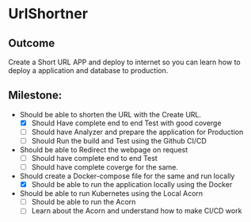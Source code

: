 # UrlShortner
## Outcome 
Create a Short URL APP and deploy to internet so you can learn how to deploy a application and database 
to production. 

## Milestone:
 * Should be able to shorten the URL with the Create URL. 
    - [X] Should Have complete end to end Test with good coverge
    - [ ] Should have Analyzer and prepare the application for Production
    - [ ] Should Run the build and Test using the Github CI/CD
  * Should be able to Redirect the webpage on request
     - [ ] Should have complete end to end Test
     - [ ] Should have complete coverge for the same.
  * Should create a Docker-compose file for the same and run locally
  	 - [X] Should be able to run the application locally using the Docker
  * Should be able to run Kubernetes using the Local Acorn
      - [ ] Should be able to run the Acorn 
      - [ ] Learn about the Acorn and understand how to make CI/CD work
